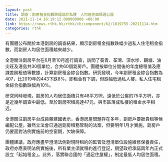 ```yaml
---
layout: post
title: 調查：劏房租金指數跌幅低於私樓　人均居住面積遜公屋
date: 2021-11-14 16:19:12.000000000 +08:00
link: https://news.rthk.hk/rthk/ch/component/k2/1619755-20211114.htm
categories: rthk
---
```


有團體公布關於本港劏房的調查結果，顯示劏房租金指數跌幅少過私人住宅租金指數，而劏房人均居住面積越來越少。

全港關注劏房平台在6月至10月進行調查，訪問了葵青、荃灣、深水埗、觀塘、油尖旺及港島共30個單位，合共60個劏房戶。團體按單位分間後的年度總租值及應課差餉租值等數據，計算劏房租金綜合指數。研究發現，今年劏房租金綜合指數為407，比2019年的443下跌8%，即租金有下調，但跌幅低過私人樓，私人住宅租金綜合指數跌幅為10%。

研究同時發現，劏房的人均居住面積只有48平方呎，遠低於公屋的75平方呎，亦是近幾年調查中最低。至於劏房呎租高達47元，與市區落成私樓的租金水平相近。

全港關注劏房平台成員賴建國表示，香港房屋問題存在多年，劏房戶要捱貴租等候編配公屋。雖然立法會已通過劏房租務管制的法案，但要明年1月才實施，劏房戶仍要面對法例實施前的空窗期，欠缺保障。

團體建議，政府應盡早澄清法例對現時租約的監管及澄清單位設施維修保養責任，政府亦應表明法例實施後，所有業主須就租約進行登記，期望政府承諾兩年內正式設立「起始租金」。此外，落實聯合國的「適足住屋權」，制定最低人均居住面積。
